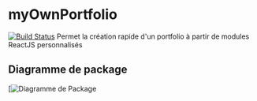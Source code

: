 # myOwnPortfolio
[![Build Status](https://travis-ci.org/MacBootglass/myOwnPortfolio.svg?branch=master)](https://travis-ci.org/MacBootglass/myOwnPortfolio)
Permet la création rapide d'un portfolio à partir de modules ReactJS personnalisés

## Diagramme de package
[![Diagramme de Package](https://github.com/MacBootglass/myOwnPortfolio/blob/master/doc/package_diagram.svg)
